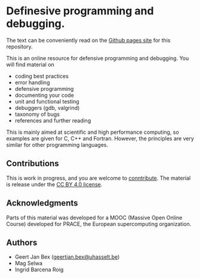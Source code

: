 # Definesive programming and debugging.

The text can be conveniently read on the [Github pages site]()
for this repository.

This is an online resource for defensive programming and debugging.  You will
find material on
* coding best practices
* error handling
* defensive programming
* documenting your code
* unit and functional testing
* debuggers (gdb, valgrind)
* taxonomy of bugs
* references and further reading

This is mainly aimed at scientific and high performance computing, so examples
are given for C, C++ and Fortran.  However, the principles are very similar for
other programming languages.


## Contributions

This is work in progress, and you are welcome to [conntribute](CONTRIBUTING.md).  The material is
release under the [CC BY 4.0 license](LICENSE).


## Acknowledgments

Parts of this material was developed for a MOOC (Massive Open Online Course)
developed for PRACE, the European supercomputing organization.


## Authors

* Geert Jan Bex (geertjan.bex@uhasselt.be)
* Mag Selwa
* Ingrid Barcena Roig
